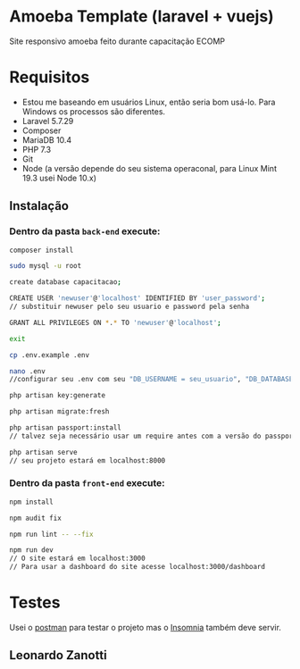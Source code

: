 # Amoeba Template (laravel + vuejs)
Site responsivo amoeba feito durante capacitação ECOMP

# Requisitos
* Estou me baseando em usuários Linux, então seria bom usá-lo. Para Windows os processos são diferentes.
* Laravel 5.7.29
* Composer
* MariaDB 10.4
* PHP 7.3
* Git
* Node (a versão depende do seu sistema operaconal, para Linux Mint 19.3 usei Node 10.x)

## Instalação
### Dentro da pasta ```back-end``` execute:

```bash
composer install

sudo mysql -u root

create database capacitacao;

CREATE USER 'newuser'@'localhost' IDENTIFIED BY 'user_password';
// substituir newuser pelo seu usuario e password pela senha

GRANT ALL PRIVILEGES ON *.* TO 'newuser'@'localhost';

exit

cp .env.example .env

nano .env
//configurar seu .env com seu "DB_USERNAME = seu_usuario", "DB_DATABASE =  capacitacao" e "DB_PASSWORD = sua_senha"

php artisan key:generate

php artisan migrate:fresh

php artisan passport:install
// talvez seja necessário usar um require antes com a versão do passport

php artisan serve
// seu projeto estará em localhost:8000
```

### Dentro da pasta ```front-end``` execute:

```bash
npm install

npm audit fix

npm run lint -- --fix

npm run dev
// O site estará em localhost:3000
// Para usar a dashboard do site acesse localhost:3000/dashboard 
```

# Testes
Usei o [postman](https://www.postman.com/) para testar o projeto mas o [Insomnia](https://insomnia.rest/) também deve servir.

## Leonardo Zanotti